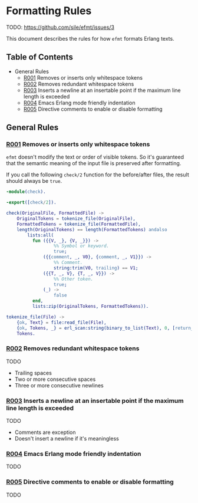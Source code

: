 Formatting Rules
================


TODO: https://github.com/sile/efmt/issues/3

This document describes the rules for how `efmt` formats Erlang texts.

Table of Contents
-----------------

- General Rules
  - [R001] Removes or inserts only whitespace tokens
  - [R002] Removes redundant whitespace tokens
  - [R003] Inserts a newline at an insertable point if the maximum line length is exceeded
  - [R004] Emacs Erlang mode friendly indentation
  - [R005] Directive comments to enable or disable formatting

General Rules
-------------

### <a id="R001">[R001] Removes or inserts only whitespace tokens</a>
[R001]: #R001

`efmt` doesn't modify the text or order of visible tokens.
So it's guaranteed that the semantic meaning of the input file is preserved after formatting.

If you call the following `check/2` function for the before/after files, the result should always be `true`.
```erlang
-module(check).

-export([check/2]).

check(OriginalFile, FormattedFile) ->
    OriginalTokens = tokenize_file(OriginalFile),
    FormattedTokens = tokenize_file(FormattedFile),
    length(OriginalTokens) == length(FormattedTokens) andalso
        lists:all(
          fun ({{V, _}, {V, _}}) ->
                  %% Symbol or keyword.
                  true;
              ({{comment, _, V0}, {comment, _, V1}}) ->
                  %% Comment.
                  string:trim(V0, trailing) == V1;
              ({{T, _, V}, {T, _, V}}) ->
                  %% Other token.
                  true;
              (_) ->
                  false
          end,
          lists:zip(OriginalTokens, FormattedTokens)).

tokenize_file(File) ->
    {ok, Text} = file:read_file(File),
    {ok, Tokens, _} = erl_scan:string(binary_to_list(Text), 0, [return_comments]),
    Tokens.
```

### <a id="R002">[R002] Removes redundant whitespace tokens</a>
[R002]: #R002

TODO

- Trailing spaces
- Two or more consecutive spaces
- Three or more consecutive newlines

### <a id="R003">[R003] Inserts a newline at an insertable point if the maximum line length is exceeded</a>
[R003]: #R003

TODO

- Comments are exception
- Doesn't insert a newline if it's meaningless

### <a id="R004">[R004] Emacs Erlang mode friendly indentation</a>
[R004]: #R004

TODO

### <a id="R005">[R005] Directive comments to enable or disable formatting</a>
[R005]: #R005

TODO
